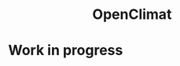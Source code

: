 <a name="readme-top"></a>
<div align="center">
  <h1 align="center">OpenClimat</h1>
</div>

# Work in progress